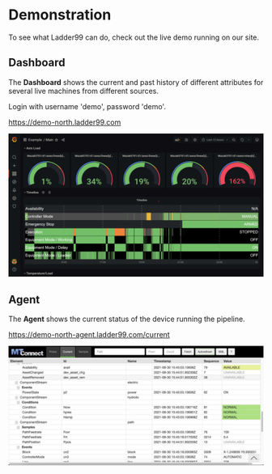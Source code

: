 # Demonstration

To see what Ladder99 can do, check out the live demo running on our site.

## Dashboard

The **Dashboard** shows the current and past history of different attributes for several live machines from different sources. 

Login with username 'demo', password 'demo'. 

https://demo-north.ladder99.com

![](../_images/grafana-demo.png)

## Agent

The **Agent** shows the current status of the device running the pipeline. 

https://demo-north-agent.ladder99.com/current

![](../_images/agent-html_1200.jpg)
